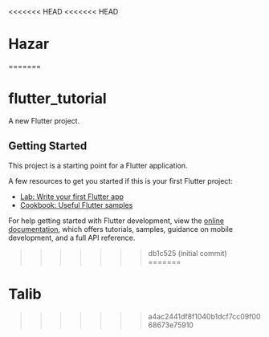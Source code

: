 <<<<<<< HEAD
<<<<<<< HEAD
# Hazar
=======
# flutter_tutorial

A new Flutter project.

## Getting Started

This project is a starting point for a Flutter application.

A few resources to get you started if this is your first Flutter project:

- [Lab: Write your first Flutter app](https://docs.flutter.dev/get-started/codelab)
- [Cookbook: Useful Flutter samples](https://docs.flutter.dev/cookbook)

For help getting started with Flutter development, view the
[online documentation](https://docs.flutter.dev/), which offers tutorials,
samples, guidance on mobile development, and a full API reference.
>>>>>>> db1c525 (initial commit)
=======
# Talib

>>>>>>> a4ac2441df8f1040b1dcf7cc09f0068673e75910
